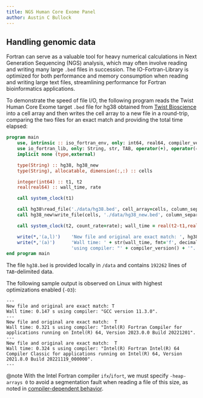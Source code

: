 ```yaml
---
title: NGS Human Core Exome Panel
author: Austin C Bullock
---
```


## Handling genomic data

Fortran can serve as a valuable tool for heavy numerical calculations in Next Generation Sequencing (NGS) analysis, which may often involve reading and writing many large `.bed` files in succession. The IO-Fortran-Library is optimized for both performance and memory consumption when reading and writing large text files, streamlining performance for Fortran bioinformatics applications.

To demonstrate the speed of file I/O, the following program reads the Twist Human Core Exome target `.bed` file for hg38 obtained from [Twist Bioscience](https://www.twistbioscience.com/resources/data-files/ngs-human-core-exome-panel-bed-file) into a cell array and then writes the cell array to a new file in a round-trip, comparing the two files for an exact match and providing the total time elapsed:

```fortran
program main
    use, intrinsic :: iso_fortran_env, only: int64, real64, compiler_version
    use io_fortran_lib, only: String, str, TAB, operator(+), operator(==)
    implicit none (type,external)

    type(String) :: hg38, hg38_new
    type(String), allocatable, dimension(:,:) :: cells

    integer(int64) :: t1, t2
    real(real64) :: wall_time, rate

    call system_clock(t1)

    call hg38%read_file('./data/hg38.bed', cell_array=cells, column_separator=TAB)
    call hg38_new%write_file(cells, './data/hg38_new.bed', column_separator=TAB)

    call system_clock(t2, count_rate=rate); wall_time = real(t2-t1,real64)/rate

    write(*,'(a,l)')    'New file and original are exact match: ', hg38_new == hg38
    write(*,'(a)')      'Wall time: ' + str(wall_time, fmt='f', decimals=3) + ' s ' + &
                        'using compiler: "' + compiler_version() + '".'
end program main
```

The file `hg38.bed` is provided locally in `/data` and contains `192262` lines of `TAB`-delimited data.

The following sample output is observed on Linux with highest optimizations enabled (`-O3`):

```text
---
New file and original are exact match: T
Wall time: 0.147 s using compiler: "GCC version 11.3.0".
---
New file and original are exact match:  T
Wall time: 0.321 s using compiler: "Intel(R) Fortran Compiler for applications running on Intel(R) 64, Version 2023.0.0 Build 20221201".
---
New file and original are exact match:  T
Wall time: 0.324 s using compiler: "Intel(R) Fortran Intel(R) 64 Compiler Classic for applications running on Intel(R) 64, Version 2021.8.0 Build 20221119_000000".
---
```

@note With the Intel Fortran compiler `ifx`/`ifort`, we must specify `-heap-arrays 0` to avoid a segmentation fault when reading a file of this size, as noted in [compiler-dependent behavior](../UserInfo/compilers.html).
